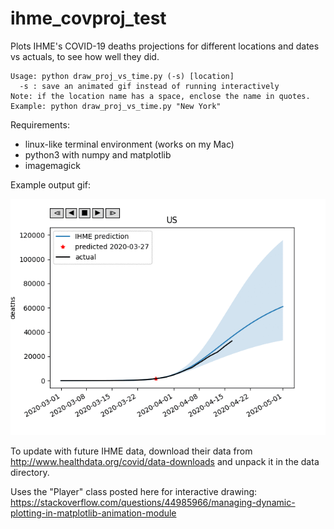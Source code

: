 # ihme_covproj_test
Plots IHME's COVID-19 deaths projections for different locations and dates vs actuals, to see how well they did.

```
Usage: python draw_proj_vs_time.py (-s) [location]
  -s : save an animated gif instead of running interactively
Note: if the location name has a space, enclose the name in quotes.
Example: python draw_proj_vs_time.py "New York"
```

Requirements:
* linux-like terminal environment (works on my Mac)
* python3 with numpy and matplotlib
* imagemagick

Example output gif:

![US gif](US.gif)

To update with future IHME data, download their data from http://www.healthdata.org/covid/data-downloads and unpack it in the data directory.

Uses the "Player" class posted here for interactive drawing:
https://stackoverflow.com/questions/44985966/managing-dynamic-plotting-in-matplotlib-animation-module
